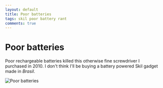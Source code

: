 ```yaml
---
layout: default
title: Poor batteries
tags: skil poor battery rant
comments: true
---
```

# Poor batteries

Poor rechargeable batteries killed this otherwise fine screwdriver I purchased in 2010\. I don't think I'll be buying a battery powered Skil gadget made in _Brasil_.

![Poor batteries](/assets/img/skil-bad-batteries.jpg)
